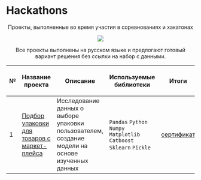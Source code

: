 # Hackathons
<p align="center">Проекты, выполненные во время участия в соревнованиях и хакатонах</p>
<p align="center"><img src="https://github.com/Olesia2288/Hackathons/assets/115698180/e56a0b8c-71ea-4d7c-8e8c-37d2211e7926.jpg"></p>
<p align="center"> Все проекты выполнены на русском языке и предлогают готовый вариант решения без ссылки на набор с данными.</p>

|<p align="center"> №| <p align="center">Название проекта | <p align="center">Описание |<p align="center"> Используемые библиотеки|<p align="center"> Итоги| 
| :---------------------- | :---------------------- | :---------------------- | :---------------------- |:---------------------- |
|1| [Подбор упаковки для товаров с маркет-плейса](https://github.com/Olesia2288/Hackathons/tree/main/Hackathon%20from%20Yandex%20(recommendations%20for%20choosing%20packaging)) |Исследование данных о выборе упаковки пользователем, создание модели на основе изученных данных| `Pandas`  `Python` `Numpy`  `Matplotlib`  `Catboost`  `Sklearn`  `Pickle`|[сертификат](https://drive.google.com/file/d/1LJhVAaj0afa3DPvoZp6Aud0p1Y6Gkdnz/view?usp=sharing)
